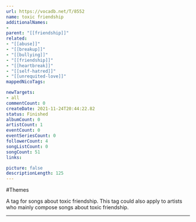 ```yaml
---
url: https://vocadb.net/T/8552
name: toxic friendship
additionalNames: 
- 
parent: "[[friendship]]"
related:
- "[[abuse]]"
- "[[breakup]]"
- "[[bullying]]"
- "[[friendship]]"
- "[[heartbreak]]"
- "[[self-hatred]]"
- "[[unrequited-love]]"
mappedNicoTags:

newTargets:
- all
commentCount: 0
createDate: 2021-11-24T20:44:22.82
status: Finished
albumCount: 0
artistCount: 1
eventCount: 0
eventSeriesCount: 0
followerCount: 4
songListCount: 0
songCount: 51
links: 

picture: false
descriptionLength: 125
---
```


#Themes

A tag for songs about toxic friendship. This tag could also apply to artists who mainly compose songs about toxic friendship.

---

